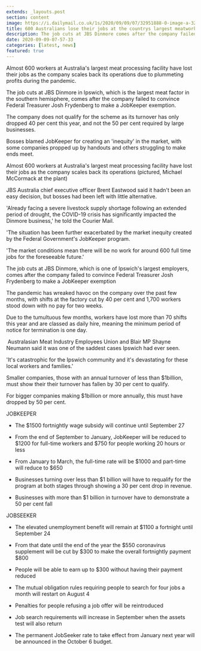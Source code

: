 ```yaml
---
extends: _layouts.post
section: content
image: https://i.dailymail.co.uk/1s/2020/09/09/07/32951888-0-image-a-32_1599632794188.jpg 
title: 600 Australians lose their jobs at the countrys largest meatworks factory 
description: The job cuts at JBS Dinmore comes after the company failed to convince Federal Treasurer Josh Frydenberg to make a JobKeeper exemption. 
date: 2020-09-09-07-57-33 
categories: [latest, news] 
featured: true 
--- 
```

Almost 600 workers at Australia's largest meat processing facility have lost their jobs as the company scales back its operations due to plummeting profits during the pandemic.

The job cuts at JBS Dinmore in Ipswich, which is the largest meat factor in the southern hemisphere, comes after the company failed to convince Federal Treasurer Josh Frydenberg to make a JobKeeper exemption. 

The company does not qualify for the scheme as its turnover has only dropped 40 per cent this year, and not the 50 per cent required by large businesses.

Bosses blamed JobKeeper for creating an 'inequity' in the market, with some companies propped up by handouts and others struggling to make ends meet. 

Almost 600 workers at Australia's largest meat processing facility have lost their jobs as the company scales back its operations (pictured, Michael McCormack at the plant)

JBS Australia chief executive officer Brent Eastwood said it hadn't been an easy decision, but bosses had been left with little alternative.

'Already facing a severe livestock supply shortage following an extended period of drought, the COVID-19 crisis has significantly impacted the Dinmore business,' he told the Courier Mail.

'The situation has been further exacerbated by the market inequity created by the Federal Government's JobKeeper program.

'The market conditions mean there will be no work for around 600 full time jobs for the foreseeable future.'

The job cuts at JBS Dinmore, which is one of Ipswich's largest employers, comes after the company failed to convince Federal Treasurer Josh Frydenberg to make a JobKeeper exemption

The pandemic has wreaked havoc on the company over the past few months, with shifts at the factory cut by 40 per cent and 1,700 workers stood down with no pay for two weeks.

Due to the tumultuous few months, workers have lost more than 70 shifts this year and are classed as daily hire, meaning the minimum period of notice for termination is one day. 

 Australasian Meat Industry Employees Union and Blair MP Shayne Neumann said it was one of the saddest cases Ipswich had ever seen.

'It's catastrophic for the Ipswich community and it's devastating for these local workers and families.'

Smaller companies, those with an annual turnover of less than $1billion, must show their their turnover has fallen by 30 per cent to qualify.

For bigger companies making $1billion or more annually, this must have dropped by 50 per cent. 

JOBKEEPER

* The $1500 fortnightly wage subsidy will continue until September 27

* From the end of September to January, JobKeeper will be reduced to $1200 for full-time workers and $750 for people working 20 hours or less

* From January to March, the full-time rate will be $1000 and part-time will reduce to $650

* Businesses turning over less than $1 billion will have to requalify for the program at both stages through showing a 30 per cent drop in revenue.

* Businesses with more than $1 billion in turnover have to demonstrate a 50 per cent fall

JOBSEEKER

* The elevated unemployment benefit will remain at $1100 a fortnight until September 24

* From that date until the end of the year the $550 coronavirus supplement will be cut by $300 to make the overall fortnightly payment $800

* People will be able to earn up to $300 without having their payment reduced

* The mutual obligation rules requiring people to search for four jobs a month will restart on August 4

* Penalties for people refusing a job offer will be reintroduced

* Job search requirements will increase in September when the assets test will also return

* The permanent JobSeeker rate to take effect from January next year will be announced in the October 6 budget.

 

